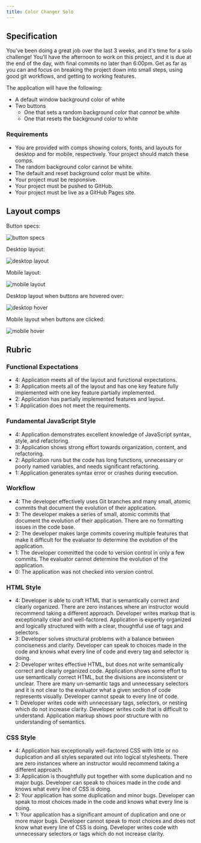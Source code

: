```yaml
---
title: Color Changer Solo
---
```


## Specification

You've been doing a great job over the last 3 weeks, and it's time for a solo challenge! You'll have the afternoon to work on this project, and it is due at the end of the day, with final commits no later than 6:00pm. Get as far as you can and focus on breaking the project down into small steps, using good git workflows, and getting to working features.

The application will have the following:

- A default window background color of white
- Two buttons
  - One that sets a random background color that _cannot_ be white
  - One that resets the background color to white

### Requirements

- You are provided with comps showing colors, fonts, and layouts for desktop and for mobile, respectively. Your project should match these comps.
- The random background color cannot be white.
- The default and reset background color must be white.
- Your project must be responsive.
- Your project must be pushed to GitHub.
- Your project must be live as a GitHub Pages site.

## Layout comps

Button specs:

![button specs][button-specs]

Desktop layout:

![desktop layout][desktop-base]


Mobile layout:

![mobile layout][mobile-base]

Desktop layout when buttons are hovered over:

![desktop hover][desktop-hover]

Mobile layout when buttons are clicked:

![mobile hover][mobile-hover]

[desktop-base]: /assets/images/projects/color-changer/color-change-02.png
[mobile-base]: /assets/images/projects/color-changer/color-change-03.png
[desktop-hover]: /assets/images/projects/color-changer/color-change-01.png
[mobile-hover]: /assets/images/projects/color-changer/color-change-04.png
[button-specs]: /assets/images/projects/color-changer/color-change-05.png

## Rubric

### Functional Expectations

- 4: Application meets all of the layout and functional expectations.
- 3: Application meets all of the layout and has one key feature fully implemented with one key feature partially implemented.
- 2: Application has partially implemented features and layout.
- 1: Application does not meet the requirements.

### Fundamental JavaScript Style

- 4: Application demonstrates excellent knowledge of JavaScript syntax, style, and refactoring.
- 3: Application shows strong effort towards organization, content, and refactoring.
- 2: Application runs but the code has long functions, unnecessary or poorly named variables, and needs significant refactoring.
- 1: Application generates syntax error or crashes during execution.

### Workflow

- 4: The developer effectively uses Git branches and many small, atomic commits that document the evolution of their application.
- 3: The developer makes a series of small, atomic commits that document the evolution of their application. There are no formatting issues in the code base.
- 2: The developer makes large commits covering multiple features that make it difficult for the evaluator to determine the evolution of the application.
- 1: The developer committed the code to version control in only a few commits. The evaluator cannot determine the evolution of the application.
- 0: The application was not checked into version control.

### HTML Style

- 4: Developer is able to craft HTML that is semantically correct and clearly organized. There are zero instances where an instructor would recommend taking a different approach. Developer writes markup that is exceptionally clear and well-factored. Application is expertly organized and logically structured with with a clear, thoughtful use of tags and selectors.
- 3:  Developer solves structural problems with a balance between conciseness and clarity. Developer can speak to choices made in the code and knows what every line of code and every tag and selector is doing.
- 2:  Developer writes effective HTML, but does not write semantically correct and clearly organized code. Application shows some effort to use semantically correct HTML, but the divisions are inconsistent or unclear. There are many un-semantic tags and unnecessary selectors and it is not clear to the evaluator what a given section of code represents visually. Developer cannot speak to every line of code.
- 1:  Developer writes code with unnecessary tags, selectors, or nesting which do not increase clarity. Developer writes code that is difficult to understand. Application markup shows poor structure with no understanding of semantics.

### CSS Style

- 4: Application has exceptionally well-factored CSS with little or no duplication and all styles separated out into logical stylesheets. There are zero instances where an instructor would recommend taking a different approach.
- 3:  Application is thoughtfully put together with some duplication and no major bugs. Developer can speak to choices made in the code and knows what every line of CSS is doing.
- 2:  Your application has some duplication and minor bugs. Developer can speak to most choices made in the code and knows what every line is doing.
- 1:  Your application has a significant amount of duplication and one or more major bugs. Developer cannot speak to most choices and does not know what every line of CSS is doing. Developer writes code with unnecessary selectors or tags which do not increase clarity.
